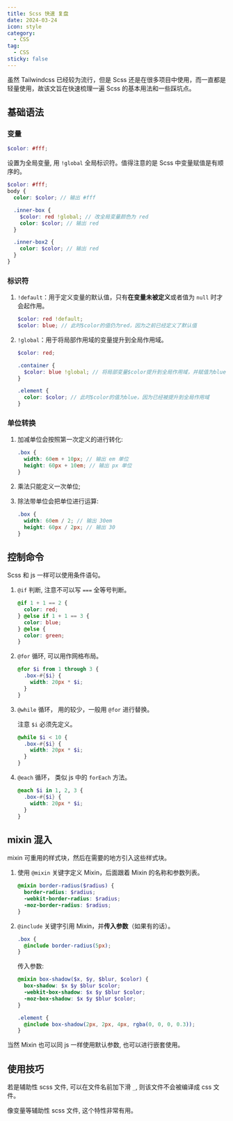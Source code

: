 ```yaml
---
title: Scss 快速 复盘
date: 2024-03-24
icon: style
category:
  - CSS
tag:
  - CSS
sticky: false
---
```


虽然 Tailwindcss 已经较为流行，但是 Scss 还是在很多项目中使用，而一直都是轻量使用，故该文旨在快速梳理一遍 Scss 的基本用法和一些踩坑点。

## 基础语法

### 变量

```scss
$color: #fff;
```

设置为全局变量, 用 `!global` 全局标识符。值得注意的是 Scss 中变量赋值是有顺序的。

```scss
$color: #fff;
body {
  color: $color; // 输出 #fff

  .inner-box {
    $color: red !global; // 改全局变量颜色为 red
    color: $color; // 输出 red
  }

  .inner-box2 {
    color: $color; // 输出 red
  }
}
```

### 标识符

1. `!default`：用于定义变量的默认值，只有**在变量未被定义**或者值为 `null` 时才会起作用。

   ```scss
   $color: red !default;
   $color: blue; // 此时$color的值仍为red，因为之前已经定义了默认值
   ```

2. `!global`：用于将局部作用域的变量提升到全局作用域。

   ```scss
   $color: red;

   .container {
     $color: blue !global; // 将局部变量$color提升到全局作用域，并赋值为blue
   }

   .element {
     color: $color; // 此时$color的值为blue，因为已经被提升到全局作用域
   }
   ```

### 单位转换

1. 加减单位会按照第一次定义的进行转化:

   ```scss
   .box {
     width: 60em + 10px; // 输出 em 单位
     height: 60px + 10em; // 输出 px 单位
   }
   ```

2. 乘法只能定义一次单位;
3. 除法带单位会把单位进行运算:

   ```scss
   .box {
     width: 60em / 2; // 输出 30em
     height: 60px / 2px; // 输出 30
   }
   ```

## 控制命令

Scss 和 js 一样可以使用条件语句。

1. `@if` 判断, 注意不可以写 `===` 全等号判断。

   ```scss
   @if 1 + 1 == 2 {
     color: red;
   } @else if 1 + 1 == 3 {
     color: blue;
   } @else {
     color: green;
   }
   ```

2. `@for` 循环, 可以用作网格布局。

   ```scss
   @for $i from 1 through 3 {
     .box-#{$i} {
       width: 20px * $i;
     }
   }
   ```

3. `@while` 循环， 用的较少，一般用 `@for` 进行替换。

   注意 `$i` 必须先定义。

   ```scss
   @while $i < 10 {
     .box-#{$i} {
       width: 20px * $i;
     }
   }
   ```

4. `@each` 循环， 类似 js 中的 `forEach` 方法。

   ```scss
   @each $i in 1, 2, 3 {
     .box-#{$i} {
       width: 20px * $i;
     }
   }
   ```

## mixin 混入

mixin 可重用的样式块，然后在需要的地方引入这些样式块。

1. 使用 `@mixin` 关键字定义 Mixin，后面跟着 Mixin 的名称和参数列表。

   ```scss
   @mixin border-radius($radius) {
     border-radius: $radius;
     -webkit-border-radius: $radius;
     -moz-border-radius: $radius;
   }
   ```

2. `@include` 关键字引用 Mixin，并**传入参数**（如果有的话）。

   ```scss
   .box {
     @include border-radius(5px);
   }
   ```

   传入参数:

   ```scss
   @mixin box-shadow($x, $y, $blur, $color) {
     box-shadow: $x $y $blur $color;
     -webkit-box-shadow: $x $y $blur $color;
     -moz-box-shadow: $x $y $blur $color;
   }

   .element {
     @include box-shadow(2px, 2px, 4px, rgba(0, 0, 0, 0.3));
   }
   ```

当然 Mixin 也可以同 js 一样使用默认参数, 也可以进行嵌套使用。

## 使用技巧

若是辅助性 scss 文件, 可以在文件名前加下滑 `_`, 则该文件不会被编译成 css 文件。

像变量等辅助性 scss 文件, 这个特性非常有用。
